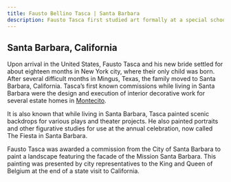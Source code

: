 ```yaml
---
title: Fausto Bellino Tasca | Santa Barbara
description: Fausto Tasca first studied art formally at a special school of design in the nearby town of Bassano del Grappa.
---
```

## Santa Barbara, California

Upon arrival in the United States, Fausto Tasca and his new bride settled for about eighteen months in New York city, where their only child was born. After several difficult months in Mingus, Texas, the family moved to Santa Barbara, California. Tasca’s first known commissions while living in Santa Barbara were the design and execution of interior decorative work for several estate homes in [Montecito](/montecito.html).

It is also known that while living in Santa Barbara, Tasca painted scenic backdrops for various plays and theater projects. He also painted portraits and other figurative studies for use at the annual celebration, now called The Fiesta in Santa Barbara.

Fausto Tasca was awarded a commission from the City of Santa Barbara to paint a landscape featuring the facade of the Mission Santa Barbara. This painting was presented by city representatives to the King and Queen of Belgium at the end of a state visit to California.
